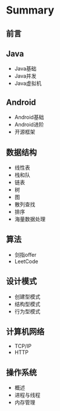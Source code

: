 # Summary

## 前言

## Java

* Java基础
* Java并发
* Java虚拟机

## Android

* Android基础
* Android进阶
* 开源框架

## 数据结构

* 线性表
* 栈和队
* 链表
* 树
* 图
* 散列查找
* 排序
* 海量数据处理

## 算法

* 剑指offer
* LeetCode

## 设计模式

* 创建型模式
* 结构型模式
* 行为型模式

## 计算机网络

* TCP/IP
* HTTP

## 操作系统

* 概述
* 进程与线程
* 内存管理



